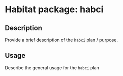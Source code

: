 # Habitat package: habci

## Description

Provide a brief description of the `habci` plan / purpose.

## Usage

Describe the general usage for the `habci` plan
